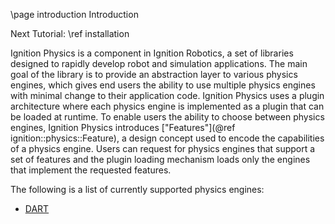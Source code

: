 \page introduction Introduction

Next Tutorial: \ref installation

Ignition Physics is a component in Ignition Robotics, a set of libraries
designed to rapidly develop robot and simulation applications. The main
goal of the library is to provide an abstraction layer to various physics
engines, which gives end users the ability to use multiple physics engines
with minimal change to their application code. Ignition Physics uses
a plugin architecture where each physics engine is implemented as a plugin
that can be loaded at runtime. To enable users the ability to choose
between physics engines, Ignition Physics introduces [\"Features\"](@ref ignition::physics::Feature), a design concept used to encode the
capabilities of a physics engine. Users can request for physics engines
that support a set of features and the plugin loading mechanism loads only
the engines that implement the requested features.

The following is a list of currently supported physics engines:

  * [DART](http://dartsim.github.io/)
